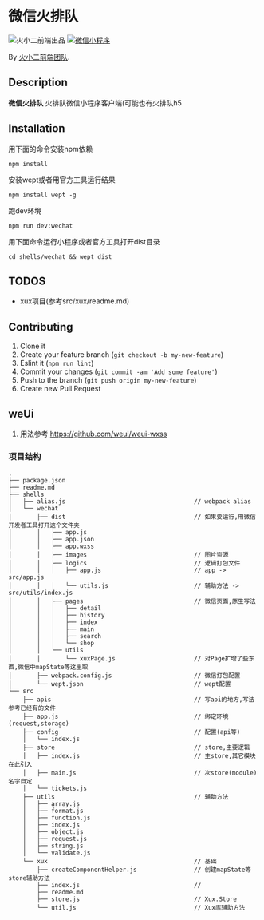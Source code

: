 # 微信火排队
<!-- If you'd like to use a logo instead uncomment this code and remove the text above this line

  ![Logo](URL to logo img file goes here)

-->
![火小二前端出品](https://img.shields.io/badge/火小二前端-火-red.svg)
[![微信小程序](https://img.shields.io/badge/微信小程序-v-green.svg)](https://mp.weixin.qq.com/debug/wxadoc/introduction/#产品定位及功能介绍)

By [火小二前端团队](http://git.2dfire-inc.com/groups/static).

## Description
**微信火排队** 火排队微信小程序客户端(可能也有火排队h5

## Installation

用下面的命令安装npm依赖

```console
npm install
```

安装wept或者用官方工具运行结果
```console
npm install wept -g
```

跑dev环境

```console
npm run dev:wechat
```

用下面命令运行小程序或者官方工具打开dist目录
```console
cd shells/wechat && wept dist
```

## TODOS

- xux项目(参考src/xux/readme.md)

## Contributing

1. Clone it
2. Create your feature branch (`git checkout -b my-new-feature`)
3. Eslint it (`npm run lint`)
4. Commit your changes (`git commit -am 'Add some feature'`)
5. Push to the branch (`git push origin my-new-feature`)
6. Create new Pull Request

## weUi

1. 用法参考 https://github.com/weui/weui-wxss


### 项目结构

```
.
├── package.json
├── readme.md
├── shells
│   ├── alias.js                                    // webpack alias
│   └── wechat
│       ├── dist                                    // 如果要运行,用微信开发者工具打开这个文件夹
│       │   ├── app.js
│       │   ├── app.json
│       │   ├── app.wxss
│       │   ├── images                              // 图片资源
│       │   ├── logics                              // 逻辑打包文件
│       │   │   ├── app.js                          // app -> src/app.js
│       │   │   └── utils.js                        // 辅助方法 -> src/utils/index.js
│       │   ├── pages                               // 微信页面,原生写法
│       │   │   ├── detail
│       │   │   ├── history
│       │   │   ├── index
│       │   │   ├── main
│       │   │   ├── search
│       │   │   └── shop
│       │   └── utils
│       │       └── xuxPage.js                      // 对Page扩增了些东西,微信中mapState等这里取
│       ├── webpack.config.js                       // 微信打包配置
│       └── wept.json                               // wept配置
└── src
    ├── apis                                        // 写api的地方,写法参考已经有的文件
    ├── app.js                                      // 绑定环境(request,storage)
    ├── config                                      // 配置(api等)
    │   └── index.js
    ├── store                                       // store,主要逻辑
    │   ├── index.js                                // 主store,其它模块在此引入
    │   ├── main.js                                 // 次store(module)名字自定
    │   └── tickets.js
    ├── utils                                       // 辅助方法
    │   ├── array.js
    │   ├── format.js
    │   ├── function.js
    │   ├── index.js
    │   ├── object.js
    │   ├── request.js
    │   ├── string.js
    │   └── validate.js
    └── xux                                         // 基础
        ├── createComponentHelper.js                // 创建mapState等store辅助方法
        ├── index.js                                //
        ├── readme.md
        ├── store.js                                // Xux.Store
        └── util.js                                 // Xux库辅助方法
```
